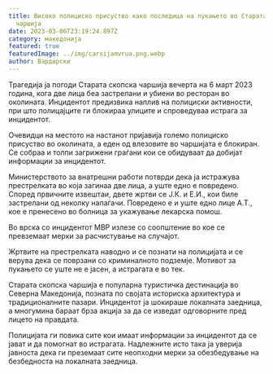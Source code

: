 ```yaml
---
title: Високо полициско присуство како последица на пукањето во Старата скопска
  чаршија
date: 2023-03-06T23:19:24.897Z
category: македонија
featured: true
featuredImage: ../img/carsijamvrua.png.webp
author: Вардарски
---
```


Трагедија ја погоди Старата скопска чаршија вечерта на 6 март 2023 година, кога две лица беа застрелани и убиени во ресторан во околината. Инцидентот предизвика наплив на полициски активности, при што полицајците ги блокираа улиците и спроведуваа истрага за инцидентот.

Очевидци на местото на настанот пријавија големо полициско присуство во околината, а еден од влезовите во чаршијата е блокиран. Се собраа и толпи загрижени граѓани кои се обидуваат да добијат информации за инцидентот.

Министерството за внатрешни работи потврди дека ја истражува престрелката во која загинаа две лица, а уште едно е повредено. Според првичните извештаи, двете жртви се Ј.К. и Е.И., кои биле застрелани од неколку напаѓачи. Повредено е и уште едно лице А.Т., кое е пренесено во болница за укажување лекарска помош.

Во врска со инцидентот МВР излезе со соопштение во кое се превземаат мерки за расчистување на случајот.

Жртвите на престрелката наводно и се познати на полицијата и се верува дека се поврзани со криминалното подземје. Мотивот за пукањето се уште не е јасен, а истрагата е во тек.

Старата скопска чаршија е популарна туристичка дестинација во Северна Македонија, позната по својата историска архитектура и традиционалните пазари. Инцидентот ја шокираше локалната заедница, а многумина бараат брза акција за да се изведат одговорните пред лицето на правдата.

Полицијата ги повика сите кои имаат информации за инцидентот да се јават и да помогнат во истрагата. Надлежните исто така ја уверија јавноста дека ги преземаат сите неопходни мерки за обезбедување на безбедноста на локалната заедница.
